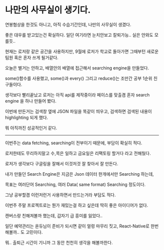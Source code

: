 # 나만의 사무실이 생기다.

연봉협상을 한것도 아니고, 아직 수습기간인데, 나만의 사무실이 생겼다.

좋은 대우를 받고있는건 확실하다. 일단 여기라면 눈치안보고 칼퇴가능.. 실은 안와도 모를듯..

현재는 로저랑 같은 공간을 사용하지만, 9월에 로저가 학교로 돌아가면 그때부턴 새로운 팀원 혹은 혼자 쓰게 될거같다.

오늘은 별거는 안하고, 배열안의 배열에 접근해서 searching engine을 만들었다.

some()함수를  사용했고, some()과 every() 그리고 reduce()는 조만간 공부 1순위 친구들이다.

생각보다 빨리끝났고 로저는 아직 api를 제작중이라 페이스를 맞출겸 혼자 search engine 을 하나 만들어 봤다.

이번에 만든거는 검색창 옆에 JSON 파일을 똑같이 띄우고, 검색하면 검색된 내용이 highlighting 되게 했다.

뭐 아직까진 성공적인거 같다.

---------------------------------------------

이번주는 data fetching, searching이 전부이기 때문에, 부담이 확실히 적다.

로저한테도 무리하지말고 수,목은 일하고 금요일은 리팩토링 할거다 라고 전해뒀다.

로저가 생각보다 구글링을 잘해서 이것저것 잘 찾아서 잘 만든다.

내가 만들던 Search Engine은 지금은 Json 데이터 한개에서만 Searching 하는데, 

목표는 여러단어 Searching, 여러 Data( same format) Searching 정도이다.

그냥 공부할겸 이런저런거 사용하면서 만드는거라 부담도 적다.

이번주 주말 프로젝트로는 뭔가 재밌는걸 하고 싶은데 딱히 좋은 아이디어가 없다.

캔버스랑 친해져볼까 했는데, 갑자기 급 흥미를 잃었다..

일단 예약관리는 욘듀님이 준비가 되시면 같이 얼렁 마무리 짓고, React-Native로 한번 해볼까.. 도 고민이다. 

뭐.. 출퇴근 시간이 기니까 그 동안 천천히 생각을 해볼까한다.
